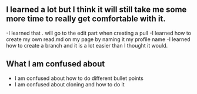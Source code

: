  ## I learned a lot but I think it will still take me some more time to really get comfortable with it. 
 -I learned that . will go to the edit part when creating a pull
 -I learned how to create my own read.md on my page by naming it my profile name
 -I learned how to create a branch and it is a lot easier than I thought it would.
 
 ## What I am confused about 
 - I am confused about how to do different bullet points
 - I am confused about cloning and how to do it 

 
